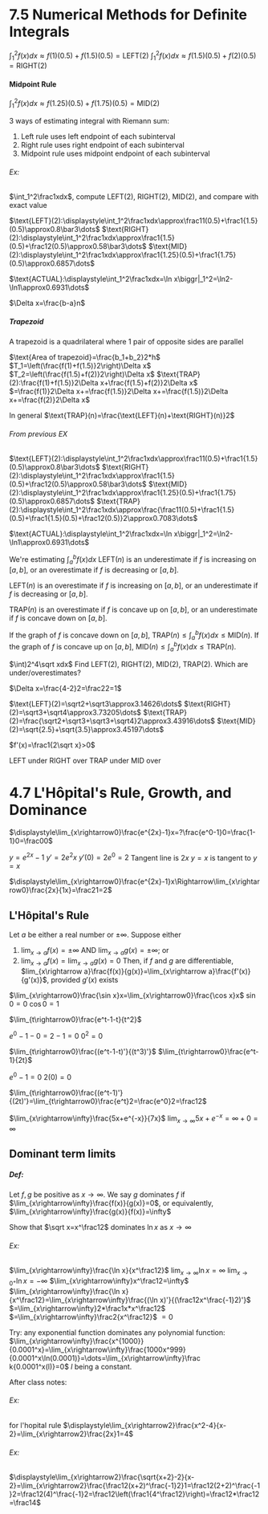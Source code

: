 # 7.5 Numerical Methods for Definite Integrals
$\displaystyle\int_1^2f(x)dx\approx f(1)(0.5)+f(1.5)(0.5)=\text{LEFT}(2)$
$\displaystyle\int_1^2f(x)dx\approx f(1.5)(0.5)+f(2)(0.5)=\text{RIGHT}(2)$
#### Midpoint Rule
$\displaystyle\int_1^2f(x)dx\approx f(1.25)(0.5)+f(1.75)(0.5)=\text{MID}(2)$

3 ways of estimating integral with Riemann sum:
1) Left rule uses left endpoint of each subinterval
2) Right rule uses right endpoint of each subinterval
3) Midpoint rule uses midpoint endpoint of each subinterval

###### Ex:
$\int_1^2\frac1xdx$, compute LEFT(2), RIGHT(2), MID(2), and compare with exact value

$\text{LEFT}(2):\displaystyle\int_1^2\frac1xdx\approx\frac11(0.5)+\frac1{1.5}(0.5)\approx0.8\bar3\dots$
$\text{RIGHT}(2):\displaystyle\int_1^2\frac1xdx\approx\frac1{1.5}(0.5)+\frac12(0.5)\approx0.58\bar3\dots$
$\text{MID}(2):\displaystyle\int_1^2\frac1xdx\approx\frac1{1.25}(0.5)+\frac1{1.75}(0.5)\approx0.6857\dots$

$\text{ACTUAL}:\displaystyle\int_1^2\frac1xdx=\ln x\biggr|_1^2=\ln2-\ln1\approx0.6931\dots$


$\Delta x=\frac{b-a}n$


##### Trapezoid
A trapezoid is a quadrilateral where 1 pair of opposite sides are parallel

$\text{Area of trapezoid}=\frac{b_1+b_2}2*h$
$T_1=\left(\frac{f(1)+f(1.5)}2\right)\Delta x$
$T_2=\left(\frac{f(1.5)+f(2)}2\right)\Delta x$
$\text{TRAP}(2):\frac{f(1)+f(1.5)}2\Delta x+\frac{f(1.5)+f(2)}2\Delta x$
$=\frac{f(1)}2\Delta x+=\frac{f(1.5)}2\Delta x+=\frac{f(1.5)}2\Delta x+=\frac{f(2)}2\Delta x$

In general
$\text{TRAP}(n)=\frac{\text{LEFT}(n)+\text{RIGHT}(n)}2$

###### From previous EX

$\text{LEFT}(2):\displaystyle\int_1^2\frac1xdx\approx\frac11(0.5)+\frac1{1.5}(0.5)\approx0.8\bar3\dots$
$\text{RIGHT}(2):\displaystyle\int_1^2\frac1xdx\approx\frac1{1.5}(0.5)+\frac12(0.5)\approx0.58\bar3\dots$
$\text{MID}(2):\displaystyle\int_1^2\frac1xdx\approx\frac1{1.25}(0.5)+\frac1{1.75}(0.5)\approx0.6857\dots$
$\text{TRAP}(2):\displaystyle\int_1^2\frac1xdx\approx\frac{\frac11(0.5)+\frac1{1.5}(0.5)+\frac1{1.5}(0.5)+\frac12(0.5)}2\approx0.7083\dots$

$\text{ACTUAL}:\displaystyle\int_1^2\frac1xdx=\ln x\biggr|_1^2=\ln2-\ln1\approx0.6931\dots$



We're estimating $\int_a^bf(x)dx$
$\text{LEFT}(n)$ is an underestimate if $f$ is increasing on $[a,b]$, or an overestimate if $f$ is decreasing or $[a,b]$.

$\text{LEFT}(n)$ is an overestimate if $f$ is increasing on $[a,b]$, or an underestimate if $f$ is decreasing or $[a,b]$.

$\text{TRAP}(n)$ is an overestimate if $f$ is concave up on $[a,b]$, or an underestimate if $f$ is concave down on $[a,b]$.


If the graph of $f$ is concave down on $[a,b]$, $\text{TRAP}(n)\le\int_a^bf(x)dx\le\text{MID}(n)$.
If the graph of $f$ is concave up on $[a,b]$, $\text{MID}(n)\le\int_a^bf(x)dx\le\text{TRAP}(n)$.



$\int)2^4\sqrt xdx$
Find $\text{LEFT}(2)$, $\text{RIGHT}(2)$, $\text{MID}(2)$, $\text{TRAP}(2)$. Which are under/overestimates?

$\Delta x=\frac{4-2}2=\frac22=1$

$\text{LEFT}(2)=\sqrt2+\sqrt3\approx3.14626\dots$
$\text{RIGHT}(2)=\sqrt3+\sqrt4\approx3.73205\dots$
$\text{TRAP}(2)=\frac{\sqrt2+\sqrt3+\sqrt3+\sqrt4}2\approx3.43916\dots$
$\text{MID}(2)=\sqrt{2.5}+\sqrt{3.5}\approx3.45197\dots$

$f'(x)=\frac1{2\sqrt x}>0$

LEFT under
RIGHT over
TRAP under
MID over

# 4.7 L'Hôpital's Rule, Growth, and Dominance
$\displaystyle\lim_{x\rightarrow0}\frac{e^{2x}-1}x=?\frac{e^0-1}0=\frac{1-1}0=\frac00$

$y=e^{2x}-1$
$y'=2e^2x$
$y'(0)=2e^0=2$
Tangent line is $2x$
$y=x$ is tangent to $y=x$

$\displaystyle\lim_{x\rightarrow0}\frac{e^{2x}-1}x\Rightarrow\lim_{x\rightarrow0}\frac{2x}{1x}=\frac21=2$

## L'Hôpital's Rule
Let $a$ be either a real number or $\pm\infty$. Suppose either 
1) $\lim_{x\rightarrow a}f(x)=\pm\infty$ AND $\lim_{x\rightarrow a}g(x)=\pm\infty$; or
2)  $\lim_{x\rightarrow a}f(x)=\lim_{x\rightarrow a}g(x)=0$
Then, if $f$ and $g$ are differentiable, $lim_{x\rightarrow a}\frac{f(x)}{g(x)}=\lim_{x\rightarrow a}\frac{f'(x)}{g'(x)}$, provided $g'(x)$ exists

$\lim_{x\rightarrow0}\frac{\sin x}x=\lim_{x\rightarrow0}\frac{\cos x}x$
$\sin0=0$
$\cos0=1$

$\lim_{t\rightarrow0}\frac{e^t-1-t}{t^2}$

$e^0-1-0=2-1=0$
$0^2=0$

$\lim_{t\rightarrow0}\frac{(e^t-1-t)'}{(t^3)'}$
$\lim_{t\rightarrow0}\frac{e^t-1}{2t}$

$e^0-1=0$
$2(0)=0$

$\lim_{t\rightarrow0}\frac{(e^t-1)'}{(2t)'}=\lim_{t\rightarrow0}\frac{e^t}2=\frac{e^0}2=\frac12$


$\lim_{x\rightarrow\infty}\frac{5x+e^{-x}}{7x}$
$\lim_{x\rightarrow\infty}5x+e^{-x}=\infty+0=\infty$

## Dominant term limits
##### Def:
Let $f,g$ be positive as $x\rightarrow\infty$. We say $g$ dominates $f$ if $\lim_{x\rightarrow\infty}\frac{f(x)}{g(x)}=0$, or equivalently, $\lim_{x\rightarrow\infty}\frac{g(x)}{f(x)}=\infty$

Show that $\sqrt x=x^\frac12$ dominates $\ln x$ as $x\rightarrow\infty$


###### Ex:
$\lim_{x\rightarrow\infty}\frac{\ln x}{x^\frac12}$
$\lim_{x\rightarrow\infty}\ln x=\infty$
$\lim_{x\rightarrow0^+}\ln x=-\infty$
$\lim_{x\rightarrow\infty}x^\frac12=\infty$
$\lim_{x\rightarrow\infty}\frac{\ln x}{x^\frac12}=\lim_{x\rightarrow\infty}\frac{(\ln x)'}{(\frac12x^\frac{-1}2)'}$
$=\lim_{x\rightarrow\infty}2*\frac1x*x^\frac12$
$=\lim_{x\rightarrow\infty}\frac2{x^\frac12}$
$=0$


Try: any exponential function dominates any polynomial function:
$\lim_{x\rightarrow\infty}\frac{x^{1000}}{0.0001^x}=\lim_{x\rightarrow\infty}\frac{1000x^999}{0.0001^x\ln(0.0001)}=\dots=\lim_{x\rightarrow\infty}\frac k{0.0001^x(l)}=0$
$l$ being a constant.


After class notes:

###### Ex:
for l'hopital rule
$\displaystyle\lim_{x\rightarrow2}\frac{x^2-4}{x-2}=\lim_{x\rightarrow2}\frac{2x}1=4$
###### Ex:
$\displaystyle\lim_{x\rightarrow2}\frac{\sqrt{x+2}-2}{x-2}=\lim_{x\rightarrow2}\frac{\frac12(x+2)^\frac{-1}2}1=\frac12(2+2)^\frac{-1}2=\frac12(4)^\frac{-1}2=\frac12\left(\frac1{4^\frac12}\right)=\frac12*\frac12=\frac14$

